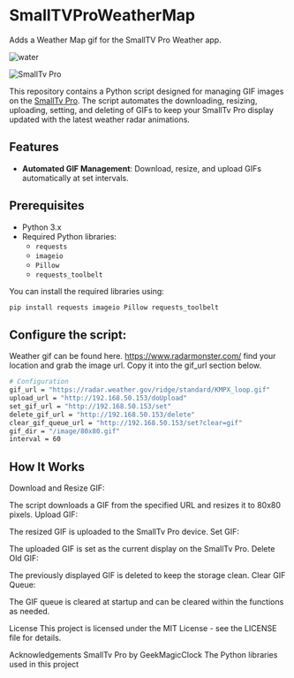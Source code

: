 # SmallTVProWeatherMap
Adds a Weather Map gif for the SmallTV Pro Weather app. 

![water](https://github.com/djware/SmallTVProWeatherMap/assets/85318457/9aaee89d-13b7-4db9-98dd-d8dd17fbf255)

![SmallTv Pro](https://github.com/GeekMagicClock/smalltv-pro/raw/main/assets/smalltv-pro-banner.png)

This repository contains a Python script designed for managing GIF images on the [SmallTv Pro](https://github.com/GeekMagicClock/smalltv-pro). The script automates the downloading, resizing, uploading, setting, and deleting of GIFs to keep your SmallTv Pro display updated with the latest weather radar animations.

## Features

- **Automated GIF Management**: Download, resize, and upload GIFs automatically at set intervals.

## Prerequisites

- Python 3.x
- Required Python libraries:
  - `requests`
  - `imageio`
  - `Pillow`
  - `requests_toolbelt`

You can install the required libraries using:
```bash
pip install requests imageio Pillow requests_toolbelt
```

## Configure the script:
Weather gif can be found here. https://www.radarmonster.com/ find your location and grab the image url. Copy it into the gif_url section below. 


```bash
# Configuration
gif_url = "https://radar.weather.gov/ridge/standard/KMPX_loop.gif"
upload_url = "http://192.168.50.153/doUpload"
set_gif_url = "http://192.168.50.153/set"
delete_gif_url = "http://192.168.50.153/delete"
clear_gif_queue_url = "http://192.168.50.153/set?clear=gif"
gif_dir = "/image/80x80.gif"
interval = 60
```
## How It Works
Download and Resize GIF:

The script downloads a GIF from the specified URL and resizes it to 80x80 pixels.
Upload GIF:

The resized GIF is uploaded to the SmallTv Pro device.
Set GIF:

The uploaded GIF is set as the current display on the SmallTv Pro.
Delete Old GIF:

The previously displayed GIF is deleted to keep the storage clean.
Clear GIF Queue:

The GIF queue is cleared at startup and can be cleared within the functions as needed.

License
This project is licensed under the MIT License - see the LICENSE file for details.

Acknowledgements
SmallTv Pro by GeekMagicClock
The Python libraries used in this project
